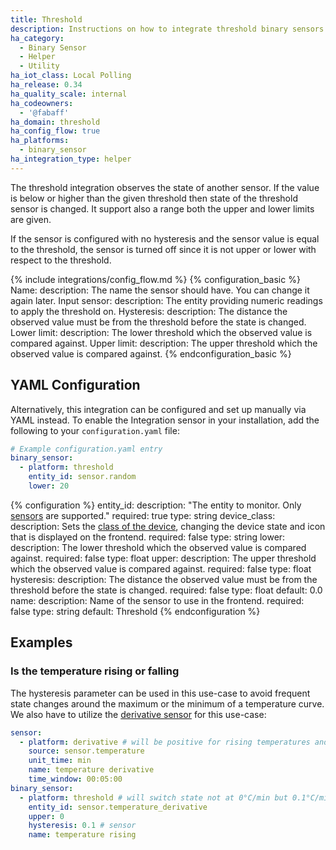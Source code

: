 ```yaml
---
title: Threshold
description: Instructions on how to integrate threshold binary sensors into Home Assistant.
ha_category:
  - Binary Sensor
  - Helper
  - Utility
ha_iot_class: Local Polling
ha_release: 0.34
ha_quality_scale: internal
ha_codeowners:
  - '@fabaff'
ha_domain: threshold
ha_config_flow: true
ha_platforms:
  - binary_sensor
ha_integration_type: helper
---
```


The threshold integration observes the state of another sensor. If the value is below or higher than the given threshold then state of the threshold sensor is changed. It support also a range both the upper and lower limits are given.

If the sensor is configured with no hysteresis and the sensor value is equal to the threshold, the sensor is turned off since it is not upper or lower with respect to the threshold.

{% include integrations/config_flow.md %}
{% configuration_basic %}
Name:
  description: The name the sensor should have. You can change it again later.
Input sensor:
  description: The entity providing numeric readings to apply the threshold on.
Hysteresis:
  description: The distance the observed value must be from the threshold before the state is changed.
Lower limit:
  description: The lower threshold which the observed value is compared against.
Upper limit:
  description: The upper threshold which the observed value is compared against.
{% endconfiguration_basic %}

## YAML Configuration

Alternatively, this integration can be configured and set up manually via YAML
instead. To enable the Integration sensor in your installation, add the
following to your `configuration.yaml` file:

```yaml
# Example configuration.yaml entry
binary_sensor:
  - platform: threshold
    entity_id: sensor.random
    lower: 20
```

{% configuration %}
entity_id:
  description: "The entity to monitor. Only [sensors](/integrations/sensor/) are supported."
  required: true
  type: string
device_class:
  description: Sets the [class of the device](/integrations/binary_sensor/#device-class), changing the device state and icon that is displayed on the frontend.
  required: false
  type: string
lower:
  description: The lower threshold which the observed value is compared against.
  required: false
  type: float
upper:
  description: The upper threshold which the observed value is compared against.
  required: false
  type: float
hysteresis:
  description: The distance the observed value must be from the threshold before the state is changed.
  required: false
  type: float
  default: 0.0
name:
  description:  Name of the sensor to use in the frontend.
  required: false
  type: string
  default: Threshold
{% endconfiguration %}

## Examples

### Is the temperature rising or falling

The hysteresis parameter can be used in this use-case to avoid frequent state changes around the maximum or the minimum of a temperature curve. We also have to utilize the [derivative sensor](/integrations/derivative/) for this use-case:

```yaml
sensor:  
  - platform: derivative # will be positive for rising temperatures and negative for falling temperatures
    source: sensor.temperature
    unit_time: min
    name: temperature derivative
    time_window: 00:05:00
binary_sensor:
  - platform: threshold # will switch state not at 0°C/min but 0.1°C/min or -0.1°C/min depending on the current state of the sensor, respectively
    entity_id: sensor.temperature_derivative
    upper: 0
    hysteresis: 0.1 # sensor 
    name: temperature rising
```
